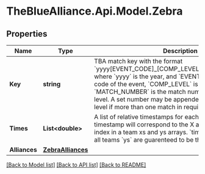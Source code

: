 # TheBlueAlliance.Api.Model.Zebra

## Properties

Name | Type | Description | Notes
------------ | ------------- | ------------- | -------------
**Key** | **string** | TBA match key with the format &#x60;yyyy[EVENT_CODE]_[COMP_LEVEL]m[MATCH_NUMBER]&#x60;, where &#x60;yyyy&#x60; is the year, and &#x60;EVENT_CODE&#x60; is the event code of the event, &#x60;COMP_LEVEL&#x60; is (qm, ef, qf, sf, f), and &#x60;MATCH_NUMBER&#x60; is the match number in the competition level. A set number may be appended to the competition level if more than one match in required per set. | 
**Times** | **List&lt;double&gt;** | A list of relative timestamps for each data point. Each timestamp will correspond to the X and Y value at the same index in a team xs and ys arrays. &#x60;times&#x60;, all teams &#x60;xs&#x60; and all teams &#x60;ys&#x60; are guarenteed to be the same length. | 
**Alliances** | [**ZebraAlliances**](ZebraAlliances.md) |  | 

[[Back to Model list]](../README.md#documentation-for-models) [[Back to API list]](../README.md#documentation-for-api-endpoints) [[Back to README]](../README.md)

